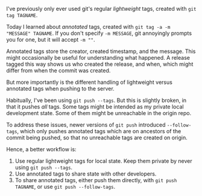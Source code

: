 <!--
.. title: TIL: Git Annotated Tags
.. slug: til-git-annotated-tags
.. date: 2020-10-17 00:40:24 UTC-05:00
.. tags: til,git,version-control,command-line
.. category: 
.. link: 
.. description: 
.. type: text
-->

I've previously only ever used git's regular _lightweight_ tags, created with
`git tag TAGNAME`.

Today I learned about _annotated_ tags, created with `git tag -a -m "MESSAGE"
TAGNAME`. If you don't specify `-m MESSAGE`, git annoyingly prompts you for
one, but it will accept `-m ""`.

Annotated tags store the creator, created timestamp, and the message. This
might occasionally be useful for understanding what happened. A release tagged
this way shows us who created the release, and when, which might differ from
when the commit was created.

But more importantly is the different handling of lightweight versus
annotated tags when pushing to the server.

Habitually, I've been using `git push --tags`. But this is slightly broken, in
that it pushes *all* tags. Some tags might be intended as my private local
development state. Some of them might be unreachable in the origin repo.

To address these issues, newer versions of `git push` introduced
`--follow-tags`, which only pushes annotated tags which are on ancestors
of the commit being pushed, so that no unreachable tags are created on origin.

Hence, a better workflow is:

1. Use regular lightweight tags for local state.
   Keep them private by never using `git push --tags`.
2. Use annotated tags to share state with other developers.
3. To share annotated tags, either push them directly, with `git push TAGNAME`,
   or use `git push --follow-tags`.

